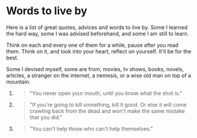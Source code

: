 # Words to live by

Here is a list of great quotes, advices and words to live by. Some I learned the hard way, some I was advised beforehand, and some I am still to learn. 

Think on each and every one of them for a while, pause after you read them. Think on it, and look into your heart, reflect on yourself. It'll be for the best.

Some I devised myself, some are from; movies, tv shows, books, novels, articles, a stranger on the internet, a nemesis, or a wise old man on top of a mountain. 

1. > "You never open your mouth, until you know what the shot is."
2. > "If you're going to kill something, kill it good. Or else it will come crawling back from the dead and won't make the same mistake that you did."
3. > "You can't help those who can't help themselves."
